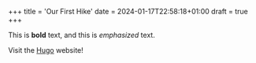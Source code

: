 +++
title = 'Our First Hike'
date = 2024-01-17T22:58:18+01:00
draft = true
+++

This is **bold** text, and this is *emphasized* text.

Visit the [Hugo](./images/hike-to-schwarzwasserhuette.png) website!